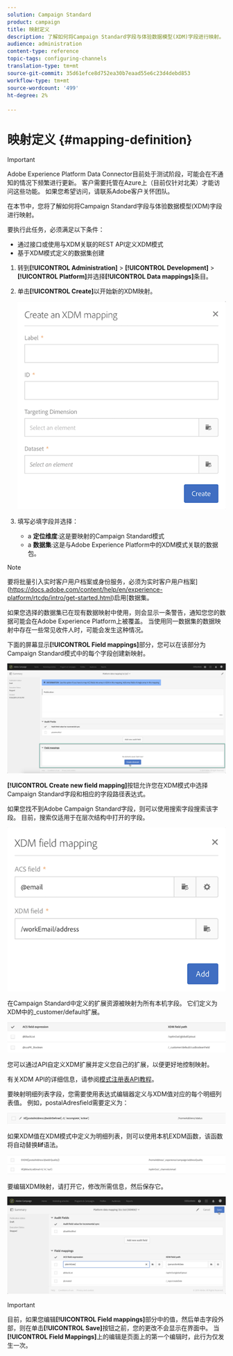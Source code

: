 ```yaml
---
solution: Campaign Standard
product: campaign
title: 映射定义
description: 了解如何将Campaign Standard字段与体验数据模型(XDM)字段进行映射。
audience: administration
content-type: reference
topic-tags: configuring-channels
translation-type: tm+mt
source-git-commit: 35d61efce8d752ea30b7eaad55e6c23d4debd853
workflow-type: tm+mt
source-wordcount: '499'
ht-degree: 2%

---
```



# 映射定义 {#mapping-definition}

>[!IMPORTANT]
>
>Adobe Experience Platform Data Connector目前处于测试阶段，可能会在不通知的情况下频繁进行更新。 客户需要托管在Azure上（目前仅针对北美）才能访问这些功能。 如果您希望访问，请联系Adobe客户关怀团队。

在本节中，您将了解如何将Campaign Standard字段与体验数据模型(XDM)字段进行映射。

要执行此任务，必须满足以下条件：

* 通过接口或使用与XDM关联的REST API定义XDM模式
* 基于XDM模式定义的数据集创建

1. 转到&#x200B;**[!UICONTROL Administration]** > **[!UICONTROL Development]** > **[!UICONTROL Platform]**&#x200B;并选择&#x200B;**[!UICONTROL Data mappings]**&#x200B;条目。

1. 单击&#x200B;**[!UICONTROL Create]**&#x200B;以开始新的XDM映射。

   ![](assets/aep_createmapping.png)

1. 填写必填字段并选择：

   * a **定位维度**:这是要映射的Campaign Standard模式
   * a **数据集**:这是与Adobe Experience Platform中的XDM模式关联的数据包。

>[!NOTE]
>
>要将批量引入实时客户用户档案或身份服务，必须为实时客户用户档案](https://docs.adobe.com/content/help/en/experience-platform/rtcdp/intro/get-started.html)启用[数据集。
>
>如果您选择的数据集已在现有数据映射中使用，则会显示一条警告，通知您您的数据可能会在Adobe Experience Platform上被覆盖。 当使用同一数据集的数据映射中存在一些常见收件人时，可能会发生这种情况。

下面的屏幕显示&#x200B;**[!UICONTROL Field mappings]**&#x200B;部分，您可以在该部分为Campaign Standard模式中的每个字段创建新映射。

![](assets/aep_fieldmappings.png)

**[!UICONTROL Create new field mapping]**&#x200B;按钮允许您在XDM模式中选择Campaign Standard字段和相应的字段路径表达式。

如果您找不到Adobe Campaign Standard字段，则可以使用搜索字段搜索该字段。 目前，搜索仅适用于在层次结构中打开的字段。

![](assets/aep_mapfield.png)

在Campaign Standard中定义的扩展资源被映射为所有本机字段。 它们定义为XDM中的_customer/default扩展。

![](assets/aep_fieldscusmapping.png)

您可以通过API自定义XDM扩展并定义您自己的扩展，以便更好地控制映射。

有关XDM API的详细信息，请参阅[模式注册表API教程](https://docs.adobe.com/content/help/zh-Hans/experience-platform/xdm/api/getting-started.html)。

要映射明细列表字段，您需要使用表达式编辑器定义与XDM值对应的每个明细列表值。 例如，postalAdresfield需要定义为：

![](assets/aep_enummapping.png)

如果XDM值在XDM模式中定义为明细列表，则可以使用本机EXDM函数，该函数将自动替换&#x200B;**lif**&#x200B;语法。

![](assets/aep_enummappingexdm.png)

要编辑XDM映射，请打开它，修改所需信息，然后保存它。

![](assets/aep_editmapping.png)

>[!IMPORTANT]
>
>目前，如果您编辑&#x200B;**[!UICONTROL Field mappings]**&#x200B;部分中的值，然后单击字段外部，则在单击&#x200B;**[!UICONTROL Save]**&#x200B;按钮之前，您的更改不会显示在界面中。 当&#x200B;**[!UICONTROL Field Mappings]**&#x200B;上的编辑是页面上的第一个编辑时，此行为仅发生一次。
